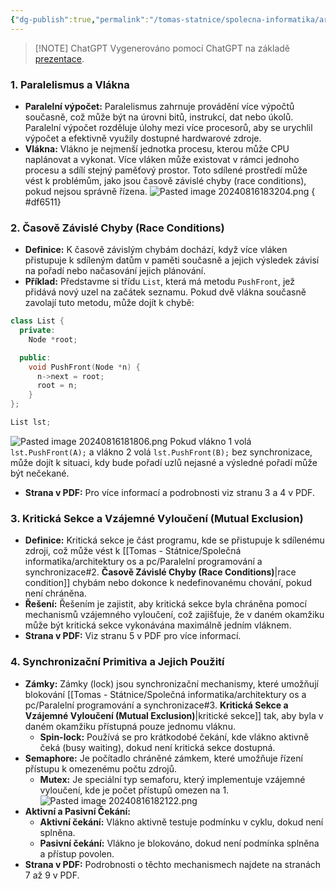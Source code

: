 ```yaml
---
{"dg-publish":true,"permalink":"/tomas-statnice/spolecna-informatika/architektury-os-a-pc/paralelni-programovani-a-synchronizace/","tags":["architektura_pc_a_os","spolecna_informatika","tomas"],"noteIcon":""}
---
```


> [!NOTE] ChatGPT
> Vygenerováno pomocí ChatGPT na základě [prezentace](https://cdn.tom-nguyen.dev/06-sync.pdf).

### 1. **Paralelismus a Vlákna**
   - **Paralelní výpočet:** Paralelismus zahrnuje provádění více výpočtů současně, což může být na úrovni bitů, instrukcí, dat nebo úkolů. Paralelní výpočet rozděluje úlohy mezi více procesorů, aby se urychlil výpočet a efektivně využily dostupné hardwarové zdroje.
   - **Vlákna:** Vlákno je nejmenší jednotka procesu, kterou může CPU naplánovat a vykonat. Více vláken může existovat v rámci jednoho procesu a sdílí stejný paměťový prostor. Toto sdílené prostředí může vést k problémům, jako jsou časově závislé chyby (race conditions), pokud nejsou správně řízena.
   ![Pasted image 20240816183204.png](/img/user/assets/img/Pasted%20image%2020240816183204.png)
{ #df6511}


### 2. **Časově Závislé Chyby (Race Conditions)**
   - **Definice:** K časově závislým chybám dochází, když více vláken přistupuje k sdíleným datům v paměti současně a jejich výsledek závisí na pořadí nebo načasování jejich plánování.
   - **Příklad:** Představme si třídu `List`, která má metodu `PushFront`, jež přidává nový uzel na začátek seznamu. Pokud dvě vlákna současně zavolají tuto metodu, může dojít k chybě:

 ```cpp
 class List {
   private:
	 Node *root;

   public:
	 void PushFront(Node *n) {
	   n->next = root;
	   root = n;
	 }
 };

 List lst;
 ```
![Pasted image 20240816181806.png](/img/user/assets/img/Pasted%20image%2020240816181806.png)
 Pokud vlákno 1 volá `lst.PushFront(A);` a vlákno 2 volá `lst.PushFront(B);` bez synchronizace, může dojít k situaci, kdy bude pořadí uzlů nejasné a výsledné pořadí může být nečekané.

   - **Strana v PDF:** Pro více informací a podrobnosti viz stranu 3 a 4 v PDF.

### 3. **Kritická Sekce a Vzájemné Vyloučení (Mutual Exclusion)**
   - **Definice:** Kritická sekce je část programu, kde se přistupuje k sdílenému zdroji, což může vést k [[Tomas - Státnice/Společná informatika/architektury os a pc/Paralelní programování a synchronizace#2. **Časově Závislé Chyby (Race Conditions)**\|race condition]] chybám nebo dokonce k nedefinovanému chování, pokud není chráněna.
   - **Řešení:** Řešením je zajistit, aby kritická sekce byla chráněna pomocí mechanismů vzájemného vyloučení, což zajišťuje, že v daném okamžiku může být kritická sekce vykonávána maximálně jedním vláknem.
   - **Strana v PDF:** Viz stranu 5 v PDF pro více informací.

### 4. **Synchronizační Primitiva a Jejich Použití**
   - **Zámky:** Zámky (lock) jsou synchronizační mechanismy, které umožňují blokování [[Tomas - Státnice/Společná informatika/architektury os a pc/Paralelní programování a synchronizace#3. **Kritická Sekce a Vzájemné Vyloučení (Mutual Exclusion)**\|kritické sekce]] tak, aby byla v daném okamžiku přístupná pouze jednomu vláknu.
     - **Spin-lock:** Používá se pro krátkodobé čekání, kde vlákno aktivně čeká (busy waiting), dokud není kritická sekce dostupná.
   - **Semaphore:** Je počítadlo chráněné zámkem, které umožňuje řízení přístupu k omezenému počtu zdrojů.
     - **Mutex:** Je speciální typ semaforu, který implementuje vzájemné vyloučení, kde je počet přístupů omezen na 1.
    ![Pasted image 20240816182122.png](/img/user/assets/img/Pasted%20image%2020240816182122.png)
   - **Aktivní a Pasivní Čekání:**
     - **Aktivní čekání:** Vlákno aktivně testuje podmínku v cyklu, dokud není splněna.
     - **Pasivní čekání:** Vlákno je blokováno, dokud není podmínka splněna a přístup povolen.
   - **Strana v PDF:** Podrobnosti o těchto mechanismech najdete na stranách 7 až 9 v PDF.